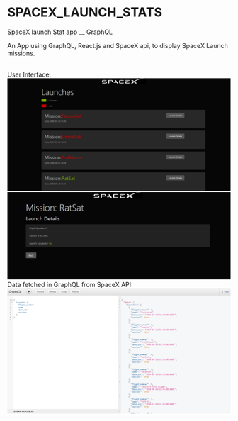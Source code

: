 # SPACEX_LAUNCH_STATS
 SpaceX launch Stat app __ GraphQL

An App using GraphQL, React.js and SpaceX api, to display SpaceX Launch missions.

<br />
User Interface:
<img src='img/1.PNG' />
<br />
<img src='img/2.PNG' />
<br />
Data fetched in GraphQL from SpaceX API:
<img src='img/3.PNG' />